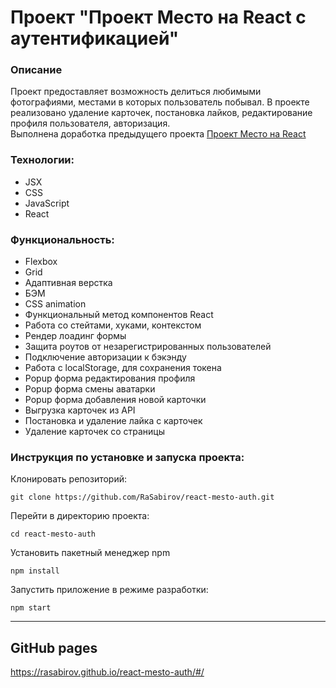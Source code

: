 # Проект "Проект Место на React с аутентификацией"

### Описание

Проект предоставляет возможность делиться любимыми фотографиями, местами в
которых пользователь побывал. В проекте реализовано удаление карточек, постановка
лайков, редактирование профиля пользователя, авторизация.
</br>
Выполнена доработка предыдущего проекта [Проект Место на React](https://github.com/RaSabirov/mesto-react)

### Технологии:

- JSX
- CSS
- JavaScript
- React
  </br>

### Функциональность:

- Flexbox
- Grid
- Адаптивная верстка
- БЭМ
- CSS animation
- Функциональный метод компонентов React
- Работа со стейтами, хуками, контекстом
- Рендер лоадинг формы
- Защита роутов от незарегистрированных пользователей
- Подключение авторизации к бэкэнду
- Работа с localStorage, для сохранения токена
- Popup форма редактирования профиля
- Popup форма смены аватарки
- Popup форма добавления новой карточки
- Выгрузка карточек из API
- Постановка и удаление лайка с карточек
- Удаление карточек со страницы

### Инструкция по установке и запуска проекта:

Клонировать репозиторий:

```no-highlight
git clone https://github.com/RaSabirov/react-mesto-auth.git
```

Перейти в директорию проекта:

```no-highlight
cd react-mesto-auth
```

Установить пакетный менеджер npm

```no-highlight
npm install
```

Запустить приложение в режиме разработки:

```no-highlight
npm start
```

---

## GitHub pages

https://rasabirov.github.io/react-mesto-auth/#/
